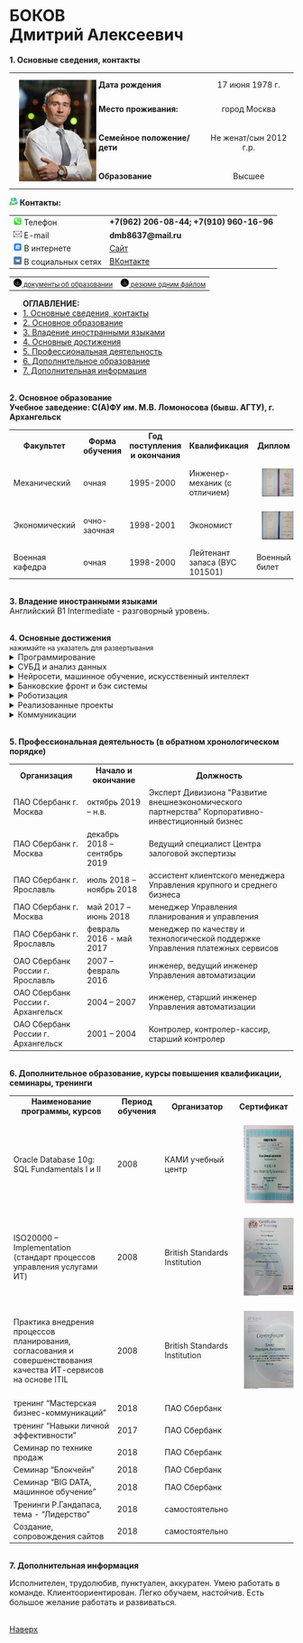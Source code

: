 <script language = "JavaScript">

    window.onload = function() {
        var d = new Date(document.lastModified);
	var dateString = (d.getDate() < 10 ? '0' + d.getDate() : d.getDate()) + ' ' + 
						 d.toLocaleString('ru', { month: 'long' }) + ' ' + d.getFullYear() + ' г.';
        var item = document.querySelector(".item");
        item.innerHTML = "последнее обновление: " + dateString;
	
    }

    function openImg(src) {
       var image = new Image();
       image.src = src;
       window.open(src,"Image");
    }
</script>
<p><a name="maininfo"></a></p>
<h1>БОКОВ
<br>Дмитрий Алексеевич</h1>
<p><div class="item"></div></p>
<p><strong>1. Основные сведения, контакты</strong></p>

<table>
 <tr>
     <td rowspan="5"><img src="1_MG_3769.jpg" title="Нажмите для увеличения" valign="top" align="left" style="border: 10px solid transparent;" height="180" onclick="openImg(this.src)"></td>
 </tr>   
 <tr>
     <td align="left"><strong>Дата рождения</strong></td>
     <td align="center">17 июня 1978 г.</td>
 </tr>
 <tr>
     <td align="left"><strong>Место проживания:</strong></td> 
     <td align="center">город Москва</td>
 </tr>
 <tr>
     <td align="left"><strong>Семейное положение/дети</strong></td>
     <td align="center">Не женат/сын 2012 г.р.</td>
 </tr>
 <tr>   
     <td align="left"><strong>Образование</strong></td>
     <td align="center">Высшее</td>
 </tr>
</table>    

<img src="application_WLM_contacts_messaging_2485.png" width="15" height="15"><strong> Контакты:</strong>

<table>
    <tr>
        <td><img src="Phone_31105.png" width="15" height="15"> Телефон</td>
        <td><strong>+7(962) 206-08-44; +7(910) 960-16-96</strong></td>
    </tr>
    <tr>
        <td><img src="anewe-mail_mail_message_7036.png" width="15" height="15"> E-mail</td>
        <td><strong>dmb8637@mail.ru</strong></td>
    </tr>
    <tr>
        <td><img src="metro_internetexplorer_11335.png" width="15" height="15"> В интернете</td>
        <td><a HREF="https://dmb8637.github.io/Bokov-Dmitry">Сайт</a></td>
    </tr>
    <tr>
        <td><img src="VK-Icon_icon-icons.com_52860.png" width="15" height="15"> В социальных сетях</td>
        <td><a HREF="https://vk.com/id32994005">ВКонтакте</a></td>
    </tr>    
</table>

<table>
  <tr>
    <td><a href="документы об образовании-rotated-pages-deleted.pdf" download><img src="1490129349-rounded05_82190.png" width="15" height="15"><small> документы об образовании</small></a></td>
    <td><a href="anketa_D_A_Bokov.pdf"><img src="1490129349-rounded05_82190.png" width="15" height="15"><small> резюме одним файлом</small></a></td>
  </tr>
</table>

<ul><strong>ОГЛАВЛЕНИЕ:</strong>
  <li><a href="#maininfo">1. Основные сведения, контакты</a></li>
  <li><a href="#mainedu">2. Основное образование</a></li>
  <li><a href="#inolang">3. Владение иностранными языками</a></li>
  <li><a href="#mainexp">4. Основные достижения</a></li>
  <li><a href="#profess">5. Профессиональная деятельность</a></li>
  <li><a href="#dopedu">6. Дополнительное образование</a></li>
  <li><a href="#dopinfo">7. Дополнительная информация</a></li>
</ul>

<p><a name="mainedu"></a></p>
<br><strong>2. Основное образование</strong>
<br>
<b><strong>Учебное заведение: С(А)ФУ им. М.В. Ломоносова (бывш. АГТУ), г. Архангельск</strong></b>
<br>
<table width="auto">
    <tr>
        <td align="center"><strong>Факультет</strong></td>
        <td align="center"><strong>Форма обучения</strong></td>
        <td align="center"><strong>Год поступления и окончания</strong></td>
        <td align="center"><strong>Квалификация</strong></td>
        <!--td align="center"><strong>Специальность</strong></td-->
        <td align="center"><strong>Диплом</strong></td>
    </tr>
    <tr>
        <td>Механический</td>
        <td>очная</td>
        <td>1995-2000</td>
        <td>Инженер-механик (с отличием)</td>
        <!--td>Машины и оборудование лесного комплекса</td-->
        <td><img src="diplom1_edu.jpg" title="Нажмите для увеличения" height="50" align="left" style="border: 10px solid transparent;" onclick="openImg(this.src)"></td>
    </tr>    
    <tr>
        <td>Экономический</td>
        <td>очно-заочная</td>
        <td>1998-2001</td>
        <td>Экономист</td>
        <!--td>Финансы и кредит (специализация «Банковское дело»)</td-->
        <td><img src="diplom2_edu.jpg" title="Нажмите для увеличения" height="50" align="left" style="border: 10px solid transparent;" onclick="openImg(this.src)"></td>
    </tr>    
    <tr>
        <td>Военная кафедра</td>
        <td>очная</td>
        <td>1998-2000</td>
        <td>Лейтенант запаса (ВУС 101501)</td>
        <!--td>ВУС 101501 (Применение дорожно-строительных и мостостроительных подразделений и частей</td-->
        <td>Военный билет</td>
    </tr>    
</table>

<p><a name="inolang"></a></p>
<br><strong>3. Владение иностранными языками</strong>
<br>Английский B1 Intermediate - разговорный уровень.

<p><a name="mainexp"></a></p>
<br><strong>4. Основные достижения</strong>
<br><small>нажимайте на указатель для развертывания</small>
<div class = "_mainexp">
	<details class = "item">
		<summary class = "ask">Программирование</summary>
		<div class = "answer">
			Опыт программирования на HTML, CSS, JavaScript, С#, Python, VBA. Навыки верстки сайтов;
  <br>Основы программирования<br><img src="img/programm_base.png" title="Нажмите для увеличения" height="140" onclick="openImg(this.src)">
  <br>Основы решений алгоритмических задач<br><img src="img/algoritmtask_base.png" title="Нажмите для увеличения" height="140" onclick="openImg(this.src)">
  <br>Проектирование процессов<br><img src="img/project_process.png" title="Нажмите для увеличения" height="140" onclick="openImg(this.src)">
  <br>Agile<br><img src="img/agile.png" title="Нажмите для увеличения" height="140" onclick="openImg(this.src)">
  <br>Scrum-школа<br><img src="img/scrum_school.png" title="Нажмите для увеличения" height="140" onclick="openImg(this.src)">
		</div>
	</details>	
	<details class = "item">
		<summary class = "ask">СУБД и анализ данных</summary>
		<div class = "answer">
			Cвод и анализ больших объемов данных с использованием PL/SQL, TransactSQL, TERADATA, Python Pandas.
			Сопровождение, обновление и развертывание СУБД (MsSQL, ORACLE Database, TERADATA), использование аналитических 				инструментов (OLAP-КУБ, QlikView);
  <br>Математический анализ<br><img src="img/math_analize.png" title="Нажмите для увеличения" height="140" onclick="openImg(this.src)">
		</div>
	</details>
	<details class = "item">
		<summary class = "ask">Нейросети, машинное обучение, искусственный интеллект</summary>
		<div class = "answer">
			Работа с нейросетями, распознавание образов и текста(ABBYY FC12, tesseract, open cv), машинное обучение. Участие в семинарах, а также личное 				увлечение вопросами машинного обучения, BIG DATA.
  <br>Введение в искусственный интеллект<br><img src="img/intro_ai.png" title="Нажмите для увеличения" height="140" onclick="openImg(this.src)">
  <br>Data Science, Python(pandas, numpy)<br><img src="img/ds_intense.png" title="Нажмите для увеличения" height="140" onclick="openImg(this.src)">
  <br>ABBYY FC<br><img src="img/abbyy_sert.png" title="Нажмите для увеличения" height="140" onclick="openImg(this.src)">
		</div>
	</details>
	<details class = "item">
		<summary class = "ask">Банковские фронт и бэк системы</summary>
		<div class = "answer">
			Администрирование программного обеспечения розничного блока (АС Филиал, АС Филиал-сбербанк, RS-Retail, АС ЦОД), информационно-платежные терминалы (ProSet), банковские карты (POS-терминалы);
		</div>
	</details>
	<details class = "item">
		<summary class = "ask">Роботизация</summary>
		<div class = "answer">
			Роботизация бизнес-процессов;
  <br>RPA Blue Prizm<br><img src="sertRPA_BokovDA.png" title="Нажмите для увеличения" height="140" onclick="openImg(this.src)">
		</div>
	</details>
	<details class = "item">
		<summary class = "ask">Реализованные проекты</summary>
		<div class = "answer">
			  <ul><li>Участие в проекте ПАО Сбербанк “Витрины устройств самообслуживания”, непосредственное участие в разработке (кластерный анализ точек соприкосновения УС) в сентябре 2017 года. Создание математической модели по фомированию Витрины УС.</li>
  <li>Участие в проекте ПАО Сбербанк “Автоматическая диспетчеризация распределения задач залоговой службы”, непосредственное участие в разработке (RPA) в июне 2019 года.</li>
  <li>Проект АС "Залоговый портфель". Доработка инструмента. 2018 год. </li></ul>
		</div>
	</details>
	<details class = "item">
		<summary class = "ask">Коммуникации</summary>
		<div class = "answer">
			Семинары по технике продаж, комплекс тренингов “Мастерская бизнес-коммуникаций”, “Навыки личной эффективности”, участие в управленческих поединках и т.д.);
		</div>
	</details>
</div>	

<p><a name="profess"></a></p>
<br><strong>5. Профессиональная деятельность (в обратном хронологическом порядке)</strong>
<br>
<table>
    <tr>
        <td align="center"><strong>Организация</strong></td>
        <td align="center"><strong>Начало и окончание</strong></td>
        <td align="center"><strong>Должность</strong></td>
        <!--td align="center"><strong>Кратко задачи</strong></td-->
    </tr>    
    <tr>
        <td>ПАО Сбербанк г. Москва</td>
        <td>октябрь 2019 – н.в.</td>
        <td>Эксперт Дивизиона "Развитие внешнеэкономического партнерства" Корпоративно-инвестиционный бизнес</td>
        <!--td></td-->
    </tr>    
    <tr>
        <td>ПАО Сбербанк г. Москва</td>
        <td>декабрь 2018 – сентябрь 2019</td>
        <td>Ведущий специалист Центра залоговой экспертизы</td>
        <!--td></td-->
    </tr>    
    <tr>
        <td>ПАО Сбербанк г. Ярославль</td>
        <td>июль 2018 – ноябрь 2018</td>
        <td>ассистент клиентского менеджера Управления крупного и среднего бизнеса</td>
        <!--td></td-->
    </tr>    
    <tr>
        <td>ПАО Сбербанк г. Москва</td>
        <td>май 2017 – июнь 2018</td>
        <td>менеджер Управления планирования и управления</td>
        <!--td></td-->
    </tr>    
    <tr>
        <td>ПАО Сбербанк г. Ярославль</td>
        <td>февраль 2016 - май 2017</td>
        <td>менеджер по качеству и технологической поддержке Управления платежных сервисов</td>
        <!--td></td-->
    </tr>    
    <tr>
        <td>ОАО Сбербанк России г. Ярославль</td>
        <td>2007 – февраль 2016</td>
        <td>инженер, ведущий инженер Управления автоматизации</td>
        <!--td></td-->
    </tr>    
    <tr>
        <td>ОАО Сбербанк России г. Архангельск</td>
        <td>2004 – 2007</td>
        <td>инженер, старший инженер Управления автоматизации</td>
        <!--td></td-->
    </tr> 
    <tr>
        <td>ОАО Сбербанк России г. Архангельск</td>
        <td>2001 – 2004</td>
        <td>Контролер, контролер-кассир, старший контролер</td>
        <!--td></td-->
    </tr> 
</table>    

<p><a name="dopedu"></a></p>
<br><strong>6. Дополнительное образование, курсы повышения квалификации, семинары, тренинги</strong>
<br>
<table>
<tr>
    <td align="center"><strong>Наименование программы, курсов</strong></td>
    <td align="center"><strong>Период обучения</strong></td>
    <td align="center"><strong>Организатор</strong></td>
    <td align="center"><strong>Сертификат</strong></td>
</tr>
<tr>
    <td>Oracle Database 10g: SQL Fundamentals I и II</td>
    <td>2008</td>
    <td>КАМИ учебный центр</td>
    <td><img src="oracleDB_edu.jpg" title="Нажмите для увеличения" height="140" valign="top" align="left" style="border: 10px solid transparent;" onclick="openImg(this.src)"></td>
</tr>
<tr>    
    <td>ISO20000 – Implementation (стандарт процессов управления услугами ИТ)</td>
    <td>2008</td>
    <td>British Standards Institution</td>
    <td><img src="iso2000_edu.jpg" title="Нажмите для увеличения" height="140" valign="top" align="left" style="border: 10px solid transparent;" onclick="openImg(this.src)"></td>
</tr>    
<tr>
    <td>Практика внедрения процессов планирования, согласования и совершенствования качества ИТ-сервисов на основе ITIL</td>
    <td>2008</td>
    <td>British Standards Institution</td>
    <td><img src="ITIL_edu.jpg" title="Нажмите для увеличения" height="140" valign="top" align="left" style="border: 10px solid transparent;" onclick="openImg(this.src)"></td>
</tr>
<tr>
    <td>тренинг “Мастерская бизнес-коммуникаций”</td>
    <td>2018</td>
    <td>ПАО Сбербанк</td>
    <td></td>
</tr>
<tr>
    <td>тренинг “Навыки личной эффективности”</td>
    <td>2017</td>
    <td>ПАО Сбербанк</td>
    <td></td>
</tr>
<tr>
    <td>Семинар по технике продаж</td>
    <td>2018</td>
    <td>ПАО Сбербанк</td>
    <td></td>
</tr>
<tr>
    <td>Семинар “Блокчейн”</td>
    <td>2018</td>
    <td>ПАО Сбербанк</td>
    <td></td>
</tr>
<tr>
    <td>Семинар “BIG DATA, машинное обучение”</td>
    <td>2018</td>
    <td>ПАО Сбербанк</td>
    <td></td>
</tr>
<tr>
    <td>Тренинги Р.Гандапаса, тема - “Лидерство”</td>
    <td>2018</td>
    <td>самостоятельно</td>
    <td></td>
</tr>
<tr>
    <td>Создание, сопровождения сайтов</td>
    <td>2018</td>
    <td>самостоятельно</td>
    <td></td>
</tr>
</table>    

<p><a name="dopinfo"></a></p>
<br><strong>7. Дополнительная информация</strong>
<p>Исполнителен, трудолюбив, пунктуален, аккуратен. Умею работать в команде. Клиентоориентирован. Легко обучаем, настойчив. Есть большое желание работать и развиваться.</p>

<br><a href="#maininfo">Наверх</a>

